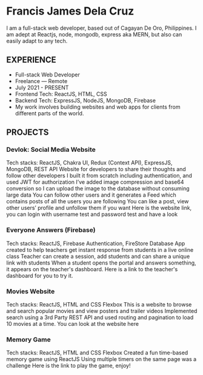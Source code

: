 # Francis James Dela Cruz
I am a full-stack web developer, based out of Cagayan De Oro, Philippines. I am adept at Reactjs, node, mongodb, express aka MERN, but also can easily adapt to any tech.

## EXPERIENCE
- Full-stack Web Developer 
- Freelance — Remote
- July 2021 - PRESENT
- Frontend Tech: ReactJS, HTML, CSS
- Backend Tech: ExpressJS, NodeJS, MongoDB, Firebase
- My work involves building websites and web apps for clients from different parts of the world.

## PROJECTS

### Devlok: Social Media Website 
  Tech stacks: ReactJS, Chakra UI, Redux (Context API), ExpressJS, MongoDB, REST API 
  Website for developers to share their thoughts and follow other developers
  I built it from scratch including authentication, and used JWT for authorization 
  I’ve added image compression and base64 conversion so I can upload the image to the database without consuming large data
  You can follow other users and it generates a Feed which contains posts of all the users you are following
  You can like a post, view other users’ profile and unfollow them if you want
  Here is the website link, you can login with username test and password test and have a look
  
### Everyone Answers (Firebase) 
  Tech stacks: ReactJS, Firebase Authentication, FireStore Database
  App created to help teachers get instant response from students in a live online class
  Teacher can create a session, add students and can share a unique link with students
  When a student opens the portal and answers something, it appears on the teacher's dashboard.
  Here is a link to the teacher's dashboard for you to try it.
  
### Movies Website 
  Tech stacks: ReactJS, HTML and CSS Flexbox 
  This is a website to browse and search popular movies and view posters and trailer videos
  Implemented search using a 3rd Party REST API and used routing and pagination to load 10 movies at a time.
  You can look at the website here

### Memory Game 
  Tech stacks: ReactJS, HTML and CSS Flexbox
  Created a fun time-based memory game using ReactJS
  Using multiple timers on the same page was a challenge 
  Here is the link to play the game, enjoy!



<!--
**francizjamez/francizjamez** is a ✨ _special_ ✨ repository because its `README.md` (this file) appears on your GitHub profile.

Here are some ideas to get you started:

- 🔭 I’m currently working on ...
- 🌱 I’m currently learning ...
- 👯 I’m looking to collaborate on ...
- 🤔 I’m looking for help with ...
- 💬 Ask me about ...
- 📫 How to reach me: ...
- 😄 Pronouns: ...
- ⚡ Fun fact: ...
-->

